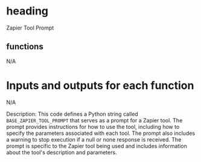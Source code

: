 # heading
Zapier Tool Prompt

## functions
N/A

# Inputs and outputs for each function
N/A

Description:
This code defines a Python string called `BASE_ZAPIER_TOOL_PROMPT` that serves as a prompt for a Zapier tool. The prompt provides instructions for how to use the tool, including how to specify the parameters associated with each tool. The prompt also includes a warning to stop execution if a null or none response is received. The prompt is specific to the Zapier tool being used and includes information about the tool's description and parameters.

